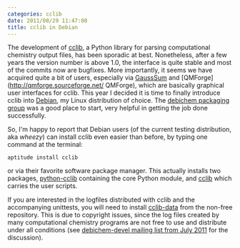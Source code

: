 ```yaml
---
categories: cclib
date: 2011/08/29 11:47:08
title: cclib in Debian
---
```


The development of [cclib](http://cclib.sourceforge.net "cclib website"), a Python library for parsing computational chemistry output files, has been sporadic at best. Nonetheless, after a few years the version number is above 1.0, the interface is quite stable and most of the commits now are bugfixes. More importantly, it seems we have acquired quite a bit of users, especially via [GaussSum](http://gausssum.sourceforge.net/ "GaussSum") and [QMForge](http://qmforge.sourceforge.net/ QMForge), which are basically graphical user interfaces for cclib. This year I decided it is time to finally introduce cclib into [Debian](http://www.debian.org "Debian"), my Linux distribution of choice. The [debichem packaging group](http://debichem.alioth.debian.org/ "Debichem") was a good place to start, very helpful in getting the job done successfully.


So, I'm happy to report that Debian users (of the current testing distribution, aka *wheezy*) can install cclib even easier than before, by typing one command at the terminal:

    aptitude install cclib

or via their favorite software package manager. This actually installs two packages, [python-cclib](http://packages.debian.org/wheezy/python-cclib "python-cclib in wheezy") containing the core Python module, and [cclib](http://packages.debian.org/wheezy/cclib "cclib in wheezy") which carries the user scripts.

If you are interested in the logfiles distributed with cclib and the accompanying unittests, you will need to install [cclib-data](http://packages.debian.org/wheezy/cclib-data "cclib-data in wheezy") from the non-free repository. This is due to copyright issues, since the log files created by many computational chemistry programs are not free to use and distribute under all conditions (see [debichem-devel mailing list from July 2011](http://lists.alioth.debian.org/pipermail/debichem-devel/2011-July/thread.html "debichem-devel July 2011") for the discussion).
